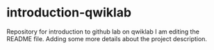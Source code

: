 # introduction-qwiklab
Repository for introduction to github lab on qwiklab
I am editing the README file. Adding some more details about the project description.
